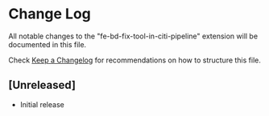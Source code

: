 # Change Log

All notable changes to the "fe-bd-fix-tool-in-citi-pipeline" extension will be documented in this file.

Check [Keep a Changelog](http://keepachangelog.com/) for recommendations on how to structure this file.

## [Unreleased]

- Initial release